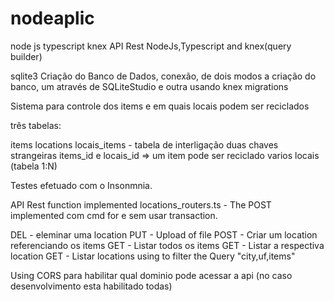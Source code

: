 # nodeaplic
 node js typescript knex
API Rest NodeJs,Typescript and knex(query builder)

sqlite3
Criação do Banco de Dados,
conexão,
de dois modos a criação do banco, um através de SQLiteStudio e outra usando knex migrations

Sistema para controle dos items e em quais locais podem ser reciclados

três tabelas:

items
locations
locais_items - tabela de interligação duas chaves strangeiras items_id e locais_id => um item pode ser reciclado
varios locais (tabela 1:N)

Testes efetuado com o Insonmnia.

API Rest function implemented
locations_routers.ts - The POST implemented com cmd for e sem usar transaction.

DEL  - eleminar uma location
PUT  - Upload of file
POST - Criar um location referenciando os items 
GET  - Listar todos os items
GET  - Listar a respectiva location
GET  - Listar locations using to filter the Query "city,uf,items"

Using CORS para habilitar qual dominio pode acessar a api (no caso desenvolvimento esta habilitado todas)